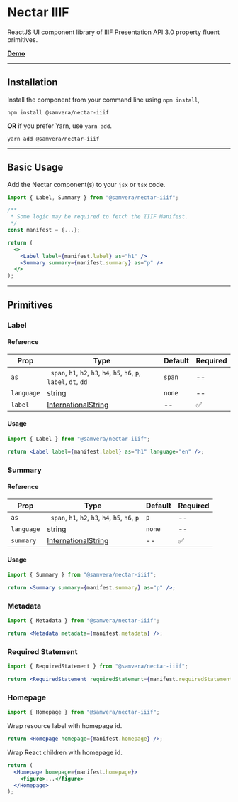 # Nectar IIIF

ReactJS UI component library of IIIF Presentation API 3.0 property fluent primitives.

[**Demo**](https://codesandbox.io/s/nectar-vault-4dzc7l?file=/src/App.js)

---

<h2 id="installation">Installation</h2>

Install the component from your command line using `npm install`,

```shell
npm install @samvera/nectar-iiif
```

**OR** if you prefer Yarn, use `yarn add`.

```shell
yarn add @samvera/nectar-iiif
```

---

<h2 id="basic-usage">Basic Usage</h2>

Add the Nectar component(s) to your `jsx` or `tsx` code.

```jsx
import { Label, Summary } from "@samvera/nectar-iiif";
```

```jsx
/**
 * Some logic may be required to fetch the IIIF Manifest.
 */
const manifest = {...};

return (
  <>
    <Label label={manifest.label} as="h1" />
    <Summary summary={manifest.summary} as="p" />
  </>
);
```

---

## Primitives

### Label

#### Reference

| Prop       | Type                                                                                                              | Default | Required           |
| ---------- | ----------------------------------------------------------------------------------------------------------------- | ------- | ------------------ |
| `as`       | ` span`, `h1`, `h2`, `h3`, `h4`, `h5`, `h6`, `p`, `label`, `dt`, `dd`                                             | `span`  | --                 |
| `language` | string                                                                                                            | `none`  | --                 |
| `label`    | [InternationalString](https://github.com/IIIF-Commons/presentation-3-types/blob/main/iiif/descriptive.d.ts#L6-L8) | --      | :white_check_mark: |

#### Usage

```jsx
import { Label } from "@samvera/nectar-iiif";
```

```jsx
return <Label label={manifest.label} as="h1" language="en" />;
```

### Summary

#### Reference

| Prop       | Type                                                                                                              | Default | Required           |
| ---------- | ----------------------------------------------------------------------------------------------------------------- | ------- | ------------------ |
| `as`       | ` span`, `h1`, `h2`, `h3`, `h4`, `h5`, `h6`, `p`                                                                  | `p`     | --                 |
| `language` | string                                                                                                            | `none`  | --                 |
| `summary`  | [InternationalString](https://github.com/IIIF-Commons/presentation-3-types/blob/main/iiif/descriptive.d.ts#L6-L8) | --      | :white_check_mark: |

#### Usage

```jsx
import { Summary } from "@samvera/nectar-iiif";
```

```jsx
return <Summary summary={manifest.summary} as="p" />;
```

### Metadata

```jsx
import { Metadata } from "@samvera/nectar-iiif";
```

```jsx
return <Metadata metadata={manifest.metadata} />;
```

### Required Statement

```jsx
import { RequiredStatement } from "@samvera/nectar-iiif";
```

```jsx
return <RequiredStatement requiredStatement={manifest.requiredStatement} />;
```

### Homepage

```jsx
import { Homepage } from "@samvera/nectar-iiif";
```

Wrap resource label with homepage id.

```jsx
return <Homepage homepage={manifest.homepage} />;
```

Wrap React children with homepage id.

```jsx
return (
  <Homepage homepage={manifest.homepage}>
    <figure>...</figure>
  </Homepage>
);
```
